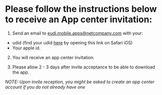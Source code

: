 # Please follow the instructions below to receive an App center invitation:

1. Send an email to eudi.mobile.apps@netcompany.com with your:
- udid (find your udid [here](https://udid.tech) by opening this link on Safari iOS)
- Your apple id.

2. You will receive an app center invitation.

3. Please allow 2 - 3 days after invite acceptance to be able to download the app.

_NOTE: Upon invite reception, you might be asked to create an app center account if you do not already have one_